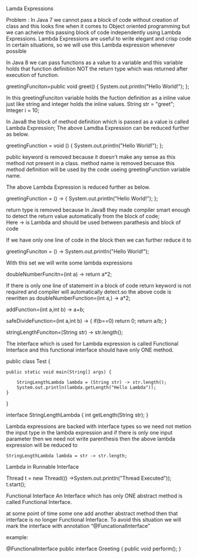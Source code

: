 Lamda Expressions

Problem : In Java 7 we cannot pass a block of code without creation of class and this looks fine when it comes to Object oriented programming but we can acheive this passing block of code independently using Lambda Expressions. 
Lambda Expressions are useful to write elegant and crisp code in certain situations, so we will use this Lambda expression whenever possible  

In Java 8 we can pass functions as a value to a variable and this variable holds that function definition NOT the return type which was returned after execution of function.

greetingFunciton=public void greet() {
					System.out.println("Hello World!");
				};
				
In this greetingFunciton variable holds the fuction definition as a inline value just like string and integer holds the inline values.
String str = "greet";
Integer i = 10;

In Java8 the block of method definition which is passed as a value is called Lambda Expression;
The above Lamdba Expression can be reduced further as below.

greetingFunction = 	void () {
	System.out.println("Hello World!");
};

public keyword is removed because it doesn't make any sense as this method not present in a class.
method name is removed becuase this method definition will be used by the code useing greetingFunction variable name.

The above Lambda Expression is reduced further as below.

greetingFunction = () -> {
	System.out.println("Hello World!");
};

return type is removed because In Java8 they made compiler smart enough to detect the return value automatically from the block of code;	
Here -> is Lambda and should be used between parathesis and block of code

If we have only one line of code in the block then we can further reduce it to 

greetingFunciton = () -> System.out.println("Hello World!");

With this set we will write some lambda expressions

doubleNumberFuncitn=(int a) -> return a*2;

If there is only one line of statement in a block of code return keyword is not required and compiler will automatically detect.so the above code is rewritten as 
doubleNumberFunction=(int a,) -> a*2;		


addFunction=(int a,int b) -> a+b;

safeDivideFunction=(int a,int b) -> {
	if(b==0)
		return 0;
	return a/b;	
}

stringLengthFunciton=(String str) -> str.length();

The interface which is used for Lambda expression is called Functional Interface and this functional interface should have only ONE method.	


public class Test {

	public static void main(String[] args) {
		
		StringLengthLambda lambda = (String str) -> str.length();
		System.out.println(lambda.getLength("Hello Lambda"));
	}

}

interface StringLengthLambda {
	int getLength(String str);
}


Lambda expressions are backed with interface types so we need not metion the input type in the lambda expression and if there is only one input parameter then we need not write parenthesis then the above lambda expression will be reduced to 

	StringLengthLambda lambda = str -> str.length;

Lambda in Runnable Interface

Thread t = new Thread(() ->System.out.println("Thread Executed"));
t.start();

Functional Interface
An Interface which has only ONE abstract method is called Functional Interface.

at some point of time some one add another abstract method then that interface is no longer Functional Interface. To avoid this situation we will mark the interface with annotation “@FuncationalInterface”

example:

@FunctionalInterface
public interface Greeting {
	public void perform();
}
